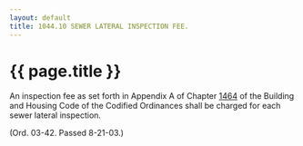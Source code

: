 ```yaml
---
layout: default 
title: 1044.10 SEWER LATERAL INSPECTION FEE.
---
```


{{ page.title }}
================

An inspection fee as set forth in Appendix A of Chapter
[1464](58d37b9c.html) of the Building and Housing Code of the Codified
Ordinances shall be charged for each sewer lateral inspection.

(Ord. 03-42. Passed 8-21-03.)
